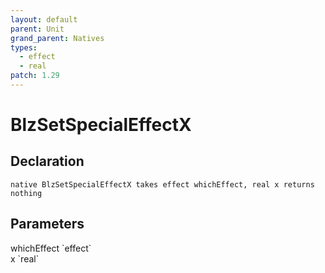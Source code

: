 ```yaml
---
layout: default
parent: Unit
grand_parent: Natives
types:
  - effect
  - real
patch: 1.29
---
```


# BlzSetSpecialEffectX

## Declaration

```
native BlzSetSpecialEffectX takes effect whichEffect, real x returns nothing
```

## Parameters
<dl>
  <dt>whichEffect `effect`</dt>
  <dd></dd>

  <dt>x `real`</dt>
  <dd></dd>
</dl>